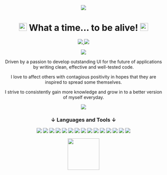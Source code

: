 <p align="center">
  <a href="https://git.io/typing-svg">
    <img src="https://readme-typing-svg.herokuapp.com/?lines=Welcome+to+my+GitHub+Profile!;Frontend+Focused+Software+Developer">
  </a>
</p>

<h1 align="center"><img src="https://media.giphy.com/media/fwR54Wq7dYu9VXKiAF/giphy.gif" width="25" height="25"> What a time... to be alive! <img src="https://media.giphy.com/media/fwR54Wq7dYu9VXKiAF/giphy.gif" width="25" height="25"></h1>

<p align="center">
  <a href="https://www.linkedin.com/in/camaragon/" target="_blank">
    <img src="https://img.shields.io/badge/LinkedIn-0077B5?style=for-the-badge&logo=linkedin&logoColor=white">
  </a>
  <a href="mailto:caragon4695@gmail.com" target="_blank">
    <img src="https://img.shields.io/badge/Gmail-D14836?style=for-the-badge&logo=gmail&logoColor=white">
  </a>
</p>

<p align="center">
  <img src="https://github-readme-stats.vercel.app/api?username=camaragon&show_icons=true&theme=tokyonight" />
</p>

<p align="center">Driven by a passion to develop outstanding UI for the future of applications by writing clean, effective and well-tested code.</p>
<p align="center">I love to affect others with contagious positivity in hopes that they are inspired to spread some themselves.</p>
<p align="center">I strive to consistently gain more knowledge and grow in to a better version of myself everyday.</p>

<p align="center">
  <a href="https://github.com/kittinan/spotify-github-profile" target="_blank" rel="noopener noreferrer">
    <img src="https://spotify-github-profile.vercel.app/api/view?uid=teezer109&cover_image=true&theme=default">
  </a>
</p>

<h3 align="center">↓ Languages and Tools ↓</h3>
<p align="center"> 
    <img src="https://img.shields.io/badge/React-20232A?style=for-the-badge&logo=react&logoColor=61DAFB"/>    
    <img src="https://img.shields.io/badge/React_Router-CA4245?style=for-the-badge&logo=react-router&logoColor=white"/>
    <img src="https://img.shields.io/badge/JavaScript-F7DF1E?style=for-the-badge&logo=javascript&logoColor=black"/>
    <img src="https://img.shields.io/badge/HTML5-E34F26?style=for-the-badge&logo=html5&logoColor=white"/> 
    <img src="https://img.shields.io/badge/CSS3-1572B6?style=for-the-badge&logo=css3&logoColor=white"/>
    <img src="https://img.shields.io/badge/Sass-CC6699?style=for-the-badge&logo=sass&logoColor=white"/>
    <img src="https://img.shields.io/badge/Bootstrap-563D7C?style=for-the-badge&logo=bootstrap&logoColor=white"/>
    <img src="https://img.shields.io/badge/Git-F05032?style=for-the-badge&logo=git&logoColor=white"/>
    <img src="https://img.shields.io/badge/Redux-593D88?style=for-the-badge&logo=redux&logoColor=white"/>
    <img src="https://img.shields.io/badge/Node.js-43853D?style=for-the-badge&logo=node.js&logoColor=white"/>
    <img src="https://img.shields.io/badge/npm-CB3837?style=for-the-badge&logo=npm&logoColor=white"/>
    <img src="https://img.shields.io/badge/Express.js-404D59?style=for-the-badge&logo=express&logoColor=white"/>
    <img src="https://img.shields.io/badge/Heroku-430098?style=for-the-badge&logo=heroku&logoColor=white"/>
    <img src="https://img.shields.io/badge/Markdown-000000?style=for-the-badge&logo=markdown&logoColor=white"/>
    <img src=" https://img.shields.io/badge/firebase-ffca28?style=for-the-badge&logo=firebase&logoColor=white"/>
</p>
<p align="center">
  <img src="https://media.giphy.com/media/yo1whaKkz38ME/giphy.gif" width="100" height="100">
</p>


<!--
**camaragon/camaragon** is a ✨ _special_ ✨ repository because its `README.md` (this file) appears on your GitHub profile.

Here are some ideas to get you started:

- 🔭 I’m currently working on ...
- 🌱 I’m currently learning ...
- 👯 I’m looking to collaborate on ...
- 🤔 I’m looking for help with ...
- 💬 Ask me about ...
- 📫 How to reach me: ...
- 😄 Pronouns: ...
- ⚡ Fun fact: ...
-->
